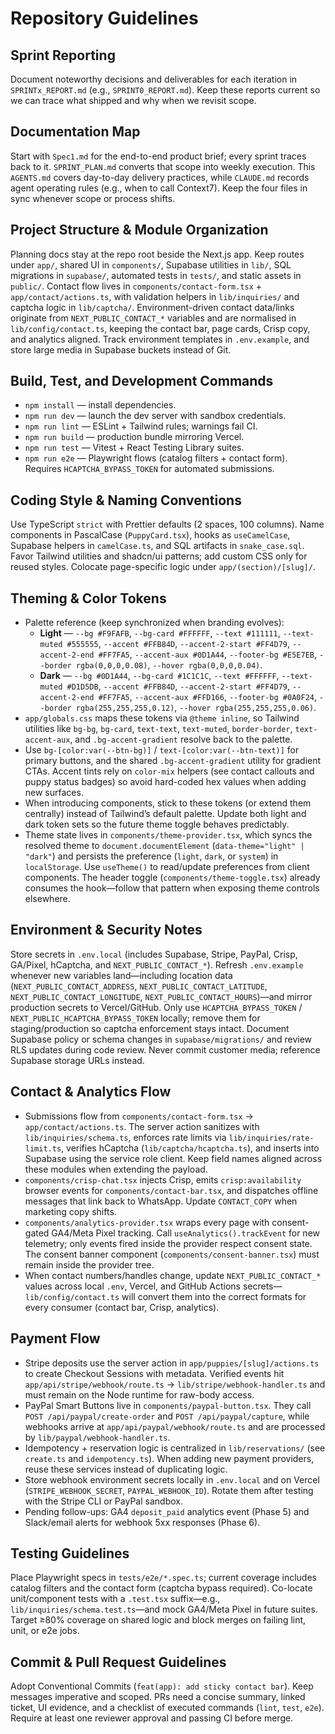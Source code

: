 # Repository Guidelines

## Sprint Reporting
Document noteworthy decisions and deliverables for each iteration in `SPRINTx_REPORT.md` (e.g., `SPRINT0_REPORT.md`). Keep these reports current so we can trace what shipped and why when we revisit scope.

## Documentation Map
Start with `Spec1.md` for the end-to-end product brief; every sprint traces back to it. `SPRINT_PLAN.md` converts that scope into weekly execution. This `AGENTS.md` covers day-to-day delivery practices, while `CLAUDE.md` records agent operating rules (e.g., when to call Context7). Keep the four files in sync whenever scope or process shifts.

## Project Structure & Module Organization
Planning docs stay at the repo root beside the Next.js app. Keep routes under `app/`, shared UI in `components/`, Supabase utilities in `lib/`, SQL migrations in `supabase/`, automated tests in `tests/`, and static assets in `public/`. Contact flow lives in `components/contact-form.tsx` + `app/contact/actions.ts`, with validation helpers in `lib/inquiries/` and captcha logic in `lib/captcha/`. Environment-driven contact data/links originate from `NEXT_PUBLIC_CONTACT_*` variables and are normalised in `lib/config/contact.ts`, keeping the contact bar, page cards, Crisp copy, and analytics aligned. Track environment templates in `.env.example`, and store large media in Supabase buckets instead of Git.

## Build, Test, and Development Commands
- `npm install` — install dependencies.
- `npm run dev` — launch the dev server with sandbox credentials.
- `npm run lint` — ESLint + Tailwind rules; warnings fail CI.
- `npm run build` — production bundle mirroring Vercel.
- `npm run test` — Vitest + React Testing Library suites.
- `npm run e2e` — Playwright flows (catalog filters + contact form). Requires `HCAPTCHA_BYPASS_TOKEN` for automated submissions.

## Coding Style & Naming Conventions
Use TypeScript `strict` with Prettier defaults (2 spaces, 100 columns). Name components in PascalCase (`PuppyCard.tsx`), hooks as `useCamelCase`, Supabase helpers in `camelCase.ts`, and SQL artifacts in `snake_case.sql`. Favor Tailwind utilities and shadcn/ui patterns; add custom CSS only for reused styles. Colocate page-specific logic under `app/(section)/[slug]/`.

## Theming & Color Tokens
- Palette reference (keep synchronized when branding evolves):
  - **Light** — `--bg #F9FAFB`, `--bg-card #FFFFFF`, `--text #111111`, `--text-muted #555555`, `--accent #FFB84D`, `--accent-2-start #FF4D79`, `--accent-2-end #FF7FA5`, `--accent-aux #0D1A44`, `--footer-bg #E5E7EB`, `--border rgba(0,0,0,0.08)`, `--hover rgba(0,0,0,0.04)`.
  - **Dark** — `--bg #0D1A44`, `--bg-card #1C1C1C`, `--text #FFFFFF`, `--text-muted #D1D5DB`, `--accent #FFB84D`, `--accent-2-start #FF4D79`, `--accent-2-end #FF7FA5`, `--accent-aux #FFD166`, `--footer-bg #0A0F24`, `--border rgba(255,255,255,0.12)`, `--hover rgba(255,255,255,0.06)`.
- `app/globals.css` maps these tokens via `@theme inline`, so Tailwind utilities like `bg-bg`, `bg-card`, `text-text`, `text-muted`, `border-border`, `text-accent-aux`, and `.bg-accent-gradient` resolve back to the palette.
- Use `bg-[color:var(--btn-bg)]` / `text-[color:var(--btn-text)]` for primary buttons, and the shared `.bg-accent-gradient` utility for gradient CTAs. Accent tints rely on `color-mix` helpers (see contact callouts and puppy status badges) so avoid hard-coded hex values when adding new surfaces.
- When introducing components, stick to these tokens (or extend them centrally) instead of Tailwind’s default palette. Update both light and dark token sets so the future theme toggle behaves predictably.
- Theme state lives in `components/theme-provider.tsx`, which syncs the resolved theme to `document.documentElement` (`data-theme="light" | "dark"`) and persists the preference (`light`, `dark`, or `system`) in `localStorage`. Use `useTheme()` to read/update preferences from client components. The header toggle (`components/theme-toggle.tsx`) already consumes the hook—follow that pattern when exposing theme controls elsewhere.

## Environment & Security Notes
Store secrets in `.env.local` (includes Supabase, Stripe, PayPal, Crisp, GA/Pixel, hCaptcha, and `NEXT_PUBLIC_CONTACT_*`). Refresh `.env.example` whenever new variables land—including location data (`NEXT_PUBLIC_CONTACT_ADDRESS`, `NEXT_PUBLIC_CONTACT_LATITUDE`, `NEXT_PUBLIC_CONTACT_LONGITUDE`, `NEXT_PUBLIC_CONTACT_HOURS`)—and mirror production secrets to Vercel/GitHub. Only use `HCAPTCHA_BYPASS_TOKEN` / `NEXT_PUBLIC_HCAPTCHA_BYPASS_TOKEN` locally; remove them for staging/production so captcha enforcement stays intact. Document Supabase policy or schema changes in `supabase/migrations/` and review RLS updates during code review. Never commit customer media; reference Supabase storage URLs instead.

## Contact & Analytics Flow
- Submissions flow from `components/contact-form.tsx` → `app/contact/actions.ts`. The server action sanitizes with `lib/inquiries/schema.ts`, enforces rate limits via `lib/inquiries/rate-limit.ts`, verifies hCaptcha (`lib/captcha/hcaptcha.ts`), and inserts into Supabase using the service role client. Keep field names aligned across these modules when extending the payload.
- `components/crisp-chat.tsx` injects Crisp, emits `crisp:availability` browser events for `components/contact-bar.tsx`, and dispatches offline messages that link back to WhatsApp. Update `CONTACT_COPY` when marketing copy shifts.
- `components/analytics-provider.tsx` wraps every page with consent-gated GA4/Meta Pixel tracking. Call `useAnalytics().trackEvent` for new telemetry; only events fired inside the provider respect consent state. The consent banner component (`components/consent-banner.tsx`) must remain inside the provider tree.
- When contact numbers/handles change, update `NEXT_PUBLIC_CONTACT_*` values across local `.env`, Vercel, and GitHub Actions secrets—`lib/config/contact.ts` will convert them into the correct formats for every consumer (contact bar, Crisp, analytics).

## Payment Flow
- Stripe deposits use the server action in `app/puppies/[slug]/actions.ts` to create Checkout Sessions with metadata. Verified events hit `app/api/stripe/webhook/route.ts` → `lib/stripe/webhook-handler.ts` and must remain on the Node runtime for raw-body access.
- PayPal Smart Buttons live in `components/paypal-button.tsx`. They call `POST /api/paypal/create-order` and `POST /api/paypal/capture`, while webhooks arrive at `app/api/paypal/webhook/route.ts` and are processed by `lib/paypal/webhook-handler.ts`.
- Idempotency + reservation logic is centralized in `lib/reservations/` (see `create.ts` and `idempotency.ts`). When adding new payment providers, reuse these services instead of duplicating logic.
- Store webhook environment secrets locally in `.env.local` and on Vercel (`STRIPE_WEBHOOK_SECRET`, `PAYPAL_WEBHOOK_ID`). Rotate them after testing with the Stripe CLI or PayPal sandbox.
- Pending follow-ups: GA4 `deposit_paid` analytics event (Phase 5) and Slack/email alerts for webhook 5xx responses (Phase 6).

## Testing Guidelines
Place Playwright specs in `tests/e2e/*.spec.ts`; current coverage includes catalog filters and the contact form (captcha bypass required). Co-locate unit/component tests with a `.test.tsx` suffix—e.g., `lib/inquiries/schema.test.ts`—and mock GA4/Meta Pixel in future suites. Target ≥80% coverage on shared logic and block merges on failing lint, unit, or e2e jobs.

## Commit & Pull Request Guidelines
Adopt Conventional Commits (`feat(app): add sticky contact bar`). Keep messages imperative and scoped. PRs need a concise summary, linked ticket, UI evidence, and a checklist of executed commands (`lint`, `test`, `e2e`). Require at least one reviewer approval and passing CI before merge.

